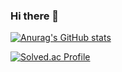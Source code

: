 ### Hi there 👋
[![Anurag's GitHub stats](https://github-readme-stats.vercel.app/api?username=junhee4613)](https://github.com/anuraghazra/github-readme-stats)
<!-- Line -->
[![Solved.ac Profile](http://mazassumnida.wtf/api/v2/generate_badge?boj=junhee4613)](https://solved.ac/junhee4613/)
<!--
**junhee4613/junhee4613** is a ✨ _special_ ✨ repository because its `README.md` (this file) appears on your GitHub profile.

Here are some ideas to get you started:

- 🔭 I’m currently working on ...
- 🌱 I’m currently learning ...
- 👯 I’m looking to collaborate on ...
- 🤔 I’m looking for help with ...
- 💬 Ask me about ...
- 📫 How to reach me: ...
- 😄 Pronouns: ...
- ⚡ Fun fact: ...
-->
